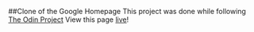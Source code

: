##Clone of the Google Homepage
This project was done while following [The Odin Project](https://www.theodinproject.com/home)
View this page [live](https://an0ther-human.github.io/google-homepage/)!
